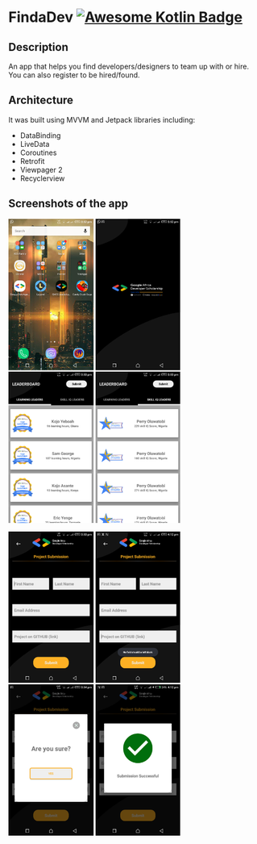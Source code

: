 # FindaDev [![Awesome Kotlin Badge](https://kotlin.link/awesome-kotlin.svg)](https://github.com/KotlinBy/awesome-kotlin) 
## Description
An app that helps you find developers/designers to team up with or hire. You can also register to be hired/found.

## Architecture
It was built using MVVM and Jetpack libraries including:
- DataBinding
- LiveData
- Coroutines
- Retrofit
- Viewpager 2
- Recyclerview


## Screenshots of the app
<img src="https://github.com/dev-juri/GADS_Leaderboard/blob/master/screenshots/launcher_icon.png" alt="Icon" height="300px"/> <img src="https://github.com/dev-juri/GADS_Leaderboard/blob/master/screenshots/splash_screen.png" alt="Launch Screen" height="300px"/> <img src="https://github.com/dev-juri/GADS_Leaderboard/blob/master/screenshots/leaders_time.png" alt="Hour leaders" height="300px"/> <img src="https://github.com/dev-juri/GADS_Leaderboard/blob/master/screenshots/leaders_skill.png" alt="Skill leaders" height="300px"/><br/>

<img src="https://github.com/dev-juri/GADS_Leaderboard/blob/master/screenshots/submission_activity.png" alt="Submission Screen" height="300px"/> <img src="https://github.com/dev-juri/GADS_Leaderboard/blob/master/screenshots/validation.png" alt="Validation" height="300px"/> <img src="https://github.com/dev-juri/GADS_Leaderboard/blob/master/screenshots/confirmation_dialog.png" alt="Confirmation" height="300px"/> <img src="https://github.com/dev-juri/GADS_Leaderboard/blob/master/screenshots/success_dialog.png" alt="Success" height="300px"/>




